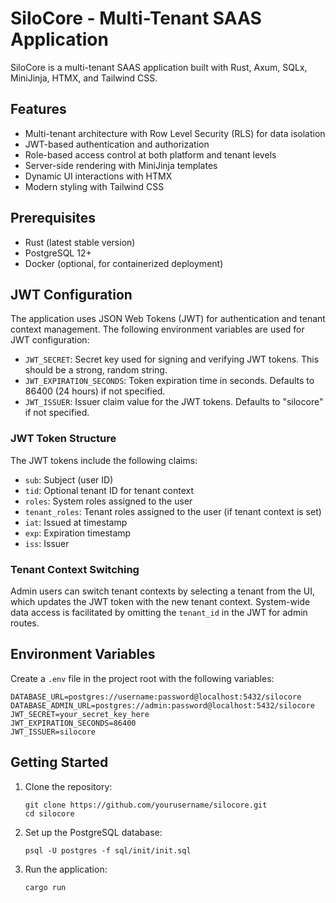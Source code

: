 # SiloCore - Multi-Tenant SAAS Application

SiloCore is a multi-tenant SAAS application built with Rust, Axum, SQLx, MiniJinja, HTMX, and Tailwind CSS.

## Features

- Multi-tenant architecture with Row Level Security (RLS) for data isolation
- JWT-based authentication and authorization
- Role-based access control at both platform and tenant levels
- Server-side rendering with MiniJinja templates
- Dynamic UI interactions with HTMX
- Modern styling with Tailwind CSS

## Prerequisites

- Rust (latest stable version)
- PostgreSQL 12+
- Docker (optional, for containerized deployment)

## JWT Configuration

The application uses JSON Web Tokens (JWT) for authentication and tenant context management. The following environment variables are used for JWT configuration:

- `JWT_SECRET`: Secret key used for signing and verifying JWT tokens. This should be a strong, random string.
- `JWT_EXPIRATION_SECONDS`: Token expiration time in seconds. Defaults to 86400 (24 hours) if not specified.
- `JWT_ISSUER`: Issuer claim value for the JWT tokens. Defaults to "silocore" if not specified.

### JWT Token Structure

The JWT tokens include the following claims:

- `sub`: Subject (user ID)
- `tid`: Optional tenant ID for tenant context
- `roles`: System roles assigned to the user
- `tenant_roles`: Tenant roles assigned to the user (if tenant context is set)
- `iat`: Issued at timestamp
- `exp`: Expiration timestamp
- `iss`: Issuer

### Tenant Context Switching

Admin users can switch tenant contexts by selecting a tenant from the UI, which updates the JWT token with the new tenant context. System-wide data access is facilitated by omitting the `tenant_id` in the JWT for admin routes.

## Environment Variables

Create a `.env` file in the project root with the following variables:

```
DATABASE_URL=postgres://username:password@localhost:5432/silocore
DATABASE_ADMIN_URL=postgres://admin:password@localhost:5432/silocore
JWT_SECRET=your_secret_key_here
JWT_EXPIRATION_SECONDS=86400
JWT_ISSUER=silocore
```

## Getting Started

1. Clone the repository:
   ```
   git clone https://github.com/yourusername/silocore.git
   cd silocore
   ```

2. Set up the PostgreSQL database:
   ```
   psql -U postgres -f sql/init/init.sql
   ```

3. Run the application:
   ```
   cargo run
   ```